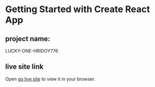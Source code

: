 # Getting Started with Create React App

## project name:
LUCKY-ONE-HRIDOY776


## live site link


Open [go live site](https://unrivaled-unicorn-98f3d7.netlify.app/) to view it in your browser.


